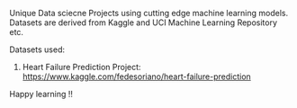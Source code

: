 Unique Data sciecne Projects using cutting edge machine learning models. Datasets are derived from Kaggle and UCI Machine Learning Repository etc. 

Datasets used:

1) Heart Failure Prediction Project: https://www.kaggle.com/fedesoriano/heart-failure-prediction

Happy learning !!
